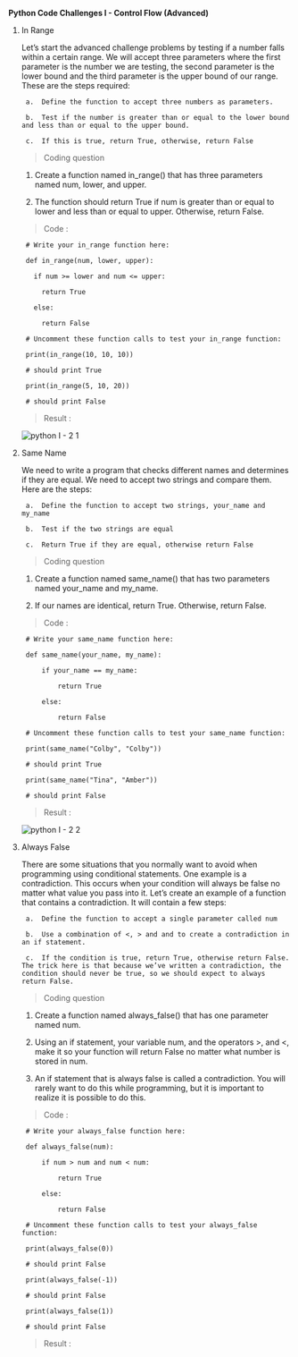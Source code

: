 **Python Code Challenges I - Control Flow (Advanced)**

1. In Range

    Let’s start the advanced challenge problems by testing if a number falls within a certain range. We will accept three parameters where the first parameter is the number we are testing, the second parameter is the lower bound and the third parameter is the upper bound of our range. These are the steps required:

        a.  Define the function to accept three numbers as parameters.
  
        b.  Test if the number is greater than or equal to the lower bound and less than or equal to the upper bound.
  
        c.  If this is true, return True, otherwise, return False

      >   Coding question

    1.  Create a function named in_range() that has three parameters named num, lower, and upper.
    
    2.  The function should return True if num is greater than or equal to lower and less than or equal to upper. Otherwise, return False.
  
    >   Code :

        # Write your in_range function here:

        def in_range(num, lower, upper):
  
          if num >= lower and num <= upper:
    
            return True
  
          else:
    
            return False

        # Uncomment these function calls to test your in_range function:

        print(in_range(10, 10, 10))

        # should print True

        print(in_range(5, 10, 20))

        # should print False

    >   Result :
  
      ![python I - 2 1](https://user-images.githubusercontent.com/74751990/189597019-01fee086-bb99-4312-8dfd-f4bf2584db7f.jpg)

2. Same Name
  
    We need to write a program that checks different names and determines if they are equal. We need to accept two strings and compare them. Here are the steps:

        a.  Define the function to accept two strings, your_name and my_name
        
        b.  Test if the two strings are equal
        
        c.  Return True if they are equal, otherwise return False

      >   Coding question
  
    1.  Create a function named same_name() that has two parameters named your_name and my_name.

    2.  If our names are identical, return True. Otherwise, return False.
    
      >   Code :
            
        # Write your same_name function here:
      
        def same_name(your_name, my_name):
  
            if your_name == my_name:
    
                return True
  
            else:
    
                return False

        # Uncomment these function calls to test your same_name function:

        print(same_name("Colby", "Colby"))

        # should print True

        print(same_name("Tina", "Amber"))

        # should print False

    >   Result :

      ![python I - 2 2](https://user-images.githubusercontent.com/74751990/189800524-64b207b3-7d01-4309-97a7-5e8488030de7.jpg)

3. Always False

    There are some situations that you normally want to avoid when programming using conditional statements. One example is a contradiction. This occurs when your condition will always be false no matter what value you pass into it. Let’s create an example of a function that contains a contradiction. It will contain a few steps:

        a.  Define the function to accept a single parameter called num

        b.  Use a combination of <, > and and to create a contradiction in an if statement.

        c.  If the condition is true, return True, otherwise return False. The trick here is that because we’ve written a contradiction, the condition should never be true, so we should expect to always return False.      
      
      >   Coding question     

    1.  Create a function named always_false() that has one parameter named num.

    2.  Using an if statement, your variable num, and the operators >, and <, make it so your function will return False no matter what number is stored in num.

    3.  An if statement that is always false is called a contradiction. You will rarely want to do this while programming, but it is important to realize it is possible to do this.

      >   Code :

        # Write your always_false function here:

        def always_false(num):
    
            if num > num and num < num:
    
                return True

            else:

                return False

        # Uncomment these function calls to test your always_false function:

        print(always_false(0))

        # should print False

        print(always_false(-1))

        # should print False

        print(always_false(1))

        # should print False

      >   Result :




